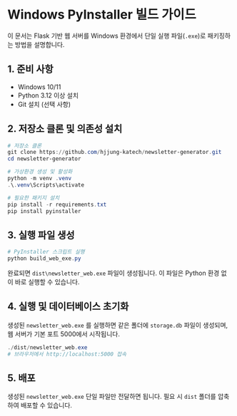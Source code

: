 # Windows PyInstaller 빌드 가이드

이 문서는 Flask 기반 웹 서버를 Windows 환경에서 단일 실행 파일(`.exe`)로 패키징하는 방법을 설명합니다.

## 1. 준비 사항

- Windows 10/11
- Python 3.12 이상 설치
- Git 설치 (선택 사항)

## 2. 저장소 클론 및 의존성 설치

```powershell
# 저장소 클론
git clone https://github.com/hjjung-katech/newsletter-generator.git
cd newsletter-generator

# 가상환경 생성 및 활성화
python -m venv .venv
.\.venv\Scripts\activate

# 필요한 패키지 설치
pip install -r requirements.txt
pip install pyinstaller
```

## 3. 실행 파일 생성

```powershell
# PyInstaller 스크립트 실행
python build_web_exe.py
```

완료되면 `dist\newsletter_web.exe` 파일이 생성됩니다. 이 파일은 Python 환경 없이 바로 실행할 수 있습니다.

## 4. 실행 및 데이터베이스 초기화

생성된 `newsletter_web.exe` 를 실행하면 같은 폴더에 `storage.db` 파일이 생성되며, 웹 서버가 기본 포트 5000에서 시작됩니다.

```powershell
./dist/newsletter_web.exe
# 브라우저에서 http://localhost:5000 접속
```

## 5. 배포

생성된 `newsletter_web.exe` 단일 파일만 전달하면 됩니다. 필요 시 `dist` 폴더를 압축하여 배포할 수 있습니다.
